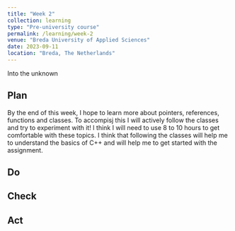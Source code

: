 ```yaml
---
title: "Week 2"
collection: learning
type: "Pre-university course"
permalink: /learning/week-2
venue: "Breda University of Applied Sciences"
date: 2023-09-11
location: "Breda, The Netherlands"
---
```


Into the unknown

## Plan

<!---
NOTE: Fill this section in at the beginning of the week!

What do you plan to do this week? What new knowledge do you want to acquire? Do you want to follow any of the learning units for the course? Do you want to work on the assignment for the course? How much time do you estimate you will spend on these tasks?
-->

By the end of this week, I hope to learn more about pointers, references, functions and classes. To accompisj this I will actively follow the classes and try to experiment with it! I think I will need to use 8 to 10 hours to get comfortable with these topics. I think that following the classes will help me to understand the basics of C++ and will help me to get started with the assignment.

## Do

<!---
NOTE: Fill this in during the week.

What were you actually able to accomplish? Was it more or less than what you planned? Was the amount of time you thought you would spend on it accurate? If not, what took longer than you thought it would?

Provide as much context as possible. Use code snippets or take screenshots of what you were able to accomplish. Please provide references to any additional sources of information that helped you.
-->

## Check

<!---
Note: Fill this in at the end of the week.

What went well? What didn't go so well? What was the most important thing you learned this week?

Did you receive any feedback from the lecturer or your peers? If so, what was that feedback? Were you able to incorporate that feedback?

Did you give anyone else feedback? Who did you give feedback to? How did they respond to your feedback?

NOTE: Any source of feedback is feedback!
-->

## Act

<!---
Note: Fill this in at the end of the week.

What action points can you identify from this week? What would you like to improve? What would you like to continue to strengthen?

If your planned time estimates were not accurate, what would you do to improve them?
-->
